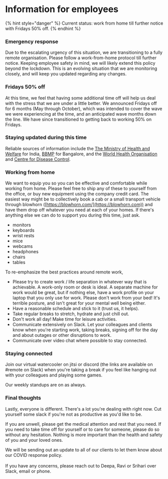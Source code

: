 # Information for employees

{% hint style="danger" %}
Current status: work from home till further notice with Fridays 50% off.
{% endhint %}

### **Emergency response**

Due to the escalating urgency of this situation, we are transitioning to a fully remote organisation. Please follow a work-from-home protocol till further notice. Keeping employee safety in mind, we will likely extend this policy beyond the lockdown. This is an evolving situation that we are monitoring closely, and will keep you updated regarding any changes.

### Fridays 50% off

At this time, we feel that having some additional time off will help us deal with the stress that we are under a little better. We announced Fridays off for 6 months (May through October), which was intended to cover the wave we were experiencing at the time, and an anticipated wave months down the line. We have since transitioned to getting back to working 50% on Fridays.

### **Staying updated during this time**

Reliable sources of information include the [The Ministry of Health and Welfare](https://www.mohfw.gov.in) for India, [BBMP](http://bbmp.gov.in/covid-19) for Bangalore, and the [World Health Organisation](https://www.who.int/emergencies/diseases/novel-coronavirus-2019) and [Centre for Disease Control](https://www.cdc.gov/coronavirus/2019-ncov/prevent-getting-sick/how-covid-spreads.html).

### **Working from home**

We want to equip you so you can be effective and comfortable while working from home. Please feel free to ship any of these to yourself from the office, or buy new equipment using the company credit card. The easiest way might be to collectively book a cab or a small transport vehicle through blowhorn ([https://blowhorn.com/](https://blowhorn.com)) and have them drop off whatever you need at each of your homes. If there's anything else we can do to support you during this time, just ask.

* monitors
* keyboards
* wrist rests
* mice
* webcams
* headphones
* chairs
* tables

To re-emphasize the best practices around remote work,

* Please try to create work / life separation in whatever way that is achievable. A work-only room or desk is ideal. A separate machine for work would be great, but if nothing else, have a work profile on your laptop that you only use for work. Please don't work from your bed! It's terrible posture, and isn't great for your mental well being either.
* Have a reasonable schedule and stick to it (trust us, it helps).
* Take regular breaks to stretch, hydrate and just chill out.
* Don't work all day! Make time for leisure activities.
* Communicate extensively on Slack. Let your colleagues and clients know when you're starting work, taking breaks, signing off for the day and about outages or other disruptions to work.
* Communicate over video chat where possible to stay connected.

### **Staying connected**

Join our virtual watercooler on jitsi or discord (the links are available on #remote on Slack) when you're taking a break if you feel like hanging out with your colleagues and playing some games.

Our weekly standups are on as always.

### **Final thoughts**

Lastly, everyone is different. There's a lot you're dealing with right now. Cut yourself some slack if you're not as productive as you'd like to be.&#x20;

If you are unwell, please get the medical attention and rest that you need. If you need to take time off for yourself or to care for someone, please do so without any hesitation. Nothing is more important than the health and safety of you and your loved ones.

We will be sending out an update to all of our clients to let them know about our COVID response policy.\
\
If you have any concerns, please reach out to Deepa, Ravi or Srihari over Slack, email or phone.







